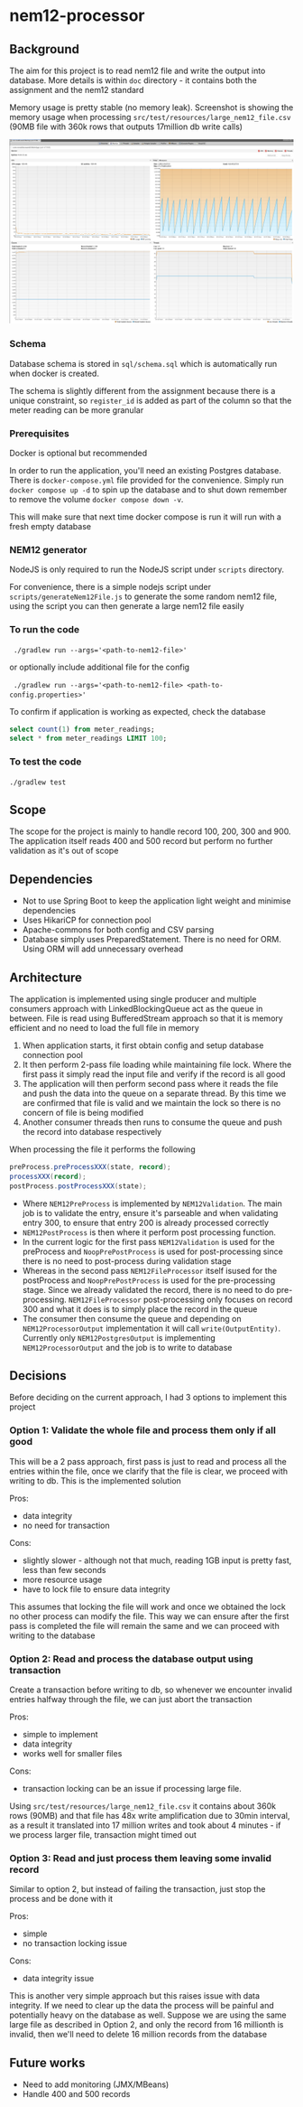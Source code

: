 # nem12-processor
## Background
The aim for this project is to read nem12 file and write the output into database. More details 
is within `doc` directory - it contains both the assignment and the nem12 standard

Memory usage is pretty stable (no memory leak). Screenshot is showing the memory usage when 
processing `src/test/resources/large_nem12_file.csv` (90MB file with 360k rows that outputs 
17million db write calls)

![memory](doc/memory.png)

### Schema
Database schema is stored in `sql/schema.sql` which is automatically run when docker is created. 

The schema is slightly different from the assignment because there is a unique constraint, 
so `register_id` is added as part of the column so that the meter reading can be more granular 

### Prerequisites
Docker is optional but recommended

In order to run the application, you'll need an existing Postgres database. There is 
`docker-compose.yml` file provided for the convenience. Simply run `docker compose up -d` 
to spin up the database and to shut down remember to remove the volume `docker compose down -v`.

This will make sure that next time docker compose is run it will run with a fresh empty database

### NEM12 generator
NodeJS is only required to run the NodeJS script under `scripts` directory.

For convenience, there is a simple nodejs script under `scripts/generateNem12File.js` to generate 
the some random nem12 file, using the script you can then generate a large nem12 file easily 

### To run the code
` ./gradlew run --args='<path-to-nem12-file>'`

or optionally include additional file for the config

` ./gradlew run --args='<path-to-nem12-file> <path-to-config.properties>'`

To confirm if application is working as expected, check the database 

```sql
select count(1) from meter_readings;
select * from meter_readings LIMIT 100;
```

### To test the code
`./gradlew test`

## Scope
The scope for the project is mainly to handle record 100, 200, 300 and 900. The 
application itself reads 400 and 500 record but perform no further validation as 
it's out of scope

## Dependencies
- Not to use Spring Boot to keep the application light weight and minimise dependencies
- Uses HikariCP for connection pool
- Apache-commons for both config and CSV parsing
- Database simply uses PreparedStatement. There is no need for ORM. Using ORM will add
  unnecessary overhead

## Architecture
The application is implemented using single producer and multiple consumers approach
with LinkedBlockingQueue act as the queue in between. File is read using BufferedStream 
approach so that it is memory efficient and no need to load the full file in memory

1. When application starts, it first obtain config and setup database connection pool
2. It then perform 2-pass file loading while maintaining file lock. Where the 
   first pass it simply read the input file and verify if the record is all good
3. The application will then perform second pass where it reads the file and push the data
   into the queue on a separate thread. By this time we are confirmed that file is valid 
   and we maintain the lock so there is no concern of file is being modified
4. Another consumer threads then runs to consume the queue and push the record into 
   database respectively

When processing the file it performs the following
```java
preProcess.preProcessXXX(state, record);
processXXX(record);
postProcess.postProcessXXX(state);
```

- Where `NEM12PreProcess` is implemented by `NEM12Validation`. The main job is to 
  validate the entry, ensure it's parseable and when validating entry 300, to ensure 
  that entry 200 is already processed correctly
- `NEM12PostProcess` is then where it perform post processing function.
- In the current logic for the first pass `NEM12Validation` is used for the preProcess 
  and `NoopPrePostProcess` is used for post-processing since there is no need to 
  post-process during validation stage
- Whereas in the second pass `NEM12FileProcessor` itself isused for the postProcess and
  `NoopPrePostProcess` is used for the pre-processing stage. Since we already validated 
  the record, there is no need to do pre-processing. `NEM12FileProcessor` post-processing 
  only focuses on record 300 and what it does is to simply place the record in the queue
- The consumer then consume the queue and depending on `NEM12ProcessorOutput` implementation 
  it will call `write(OutputEntity)`. Currently only `NEM12PostgresOutput` is implementing 
  `NEM12ProcessorOutput` and the job is to write to database

## Decisions
Before deciding on the current approach, I had 3 options to implement this project

### Option 1: Validate the whole file and process them only if all good
This will be a 2 pass approach, first pass is just to read and process all the 
entries within the file, once we clarify that the file is clear, we proceed with 
writing to db. This is the implemented solution

Pros:
- data integrity
- no need for transaction

Cons:
- slightly slower - although not that much, reading 1GB input is pretty fast, 
  less than few seconds
- more resource usage
- have to lock file to ensure data integrity

This assumes that locking the file will work and once we obtained the lock no other 
process can modify the file. This way we can ensure after the first pass is completed 
the file will remain the same and we can proceed with writing to the database

### Option 2: Read and process the database output using transaction
Create a transaction before writing to db, so whenever we encounter invalid 
entries halfway through the file, we can just abort the transaction

Pros: 
- simple to implement
- data integrity
- works well for smaller files

Cons:
- transaction locking can be an issue if processing large file. 

Using `src/test/resources/large_nem12_file.csv` it contains about 360k rows (90MB) 
and that file has 48x write amplification due to 30min interval, as a result it 
translated into 17 million writes and took about 4 minutes - if we process 
larger file, transaction might timed out

### Option 3: Read and just process them leaving some invalid record
Similar to option 2, but instead of failing the transaction, just stop the 
process and be done with it

Pros:
- simple
- no transaction locking issue

Cons:
- data integrity issue

This is another very simple approach but this raises issue with data integrity. 
If we need to clear up the data the process will be painful and potentially heavy 
on the database as well. Suppose we are using the same large file as described 
in Option 2, and only the record from 16 millionth is invalid, then we'll need 
to delete 16 million records from the database

## Future works
- Need to add monitoring (JMX/MBeans) 
- Handle 400 and 500 records
